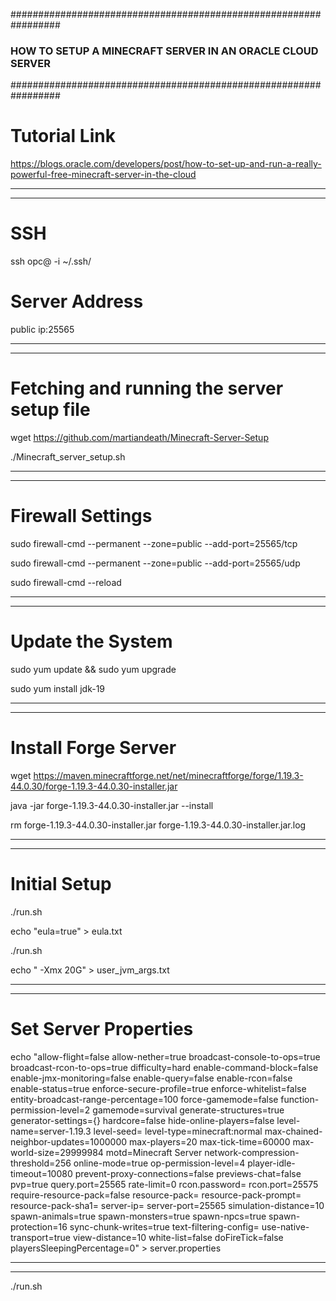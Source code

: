 #################################################################
### HOW TO SETUP A MINECRAFT SERVER IN AN ORACLE CLOUD SERVER ###
#################################################################


# Tutorial Link
https://blogs.oracle.com/developers/post/how-to-set-up-and-run-a-really-powerful-free-minecraft-server-in-the-cloud


********************
********************


# SSH
ssh opc@<public ip> -i ~/.ssh/<key file>


# Server Address
public ip:25565


********************
********************


# Fetching and running the server setup file

wget https://github.com/martiandeath/Minecraft-Server-Setup

./Minecraft_server_setup.sh


********************
********************


# Firewall Settings

sudo firewall-cmd --permanent --zone=public --add-port=25565/tcp

sudo firewall-cmd --permanent --zone=public --add-port=25565/udp

sudo firewall-cmd --reload


********************
********************


# Update the System

sudo yum update && sudo yum upgrade

sudo yum install jdk-19


********************
********************


# Install Forge Server

wget https://maven.minecraftforge.net/net/minecraftforge/forge/1.19.3-44.0.30/forge-1.19.3-44.0.30-installer.jar

java -jar forge-1.19.3-44.0.30-installer.jar --install

rm forge-1.19.3-44.0.30-installer.jar forge-1.19.3-44.0.30-installer.jar.log


********************
********************


# Initial Setup

./run.sh

echo "eula=true" > eula.txt

./run.sh

echo " -Xmx 20G" > user_jvm_args.txt


********************
********************


# Set Server Properties

echo "allow-flight=false
allow-nether=true
broadcast-console-to-ops=true
broadcast-rcon-to-ops=true
difficulty=hard
enable-command-block=false
enable-jmx-monitoring=false
enable-query=false
enable-rcon=false
enable-status=true
enforce-secure-profile=true
enforce-whitelist=false
entity-broadcast-range-percentage=100
force-gamemode=false
function-permission-level=2
gamemode=survival
generate-structures=true
generator-settings={}
hardcore=false
hide-online-players=false
level-name=server-1.19.3
level-seed=
level-type=minecraft\:normal
max-chained-neighbor-updates=1000000
max-players=20
max-tick-time=60000
max-world-size=29999984
motd=Minecraft Server
network-compression-threshold=256
online-mode=true
op-permission-level=4
player-idle-timeout=10080
prevent-proxy-connections=false
previews-chat=false
pvp=true
query.port=25565
rate-limit=0
rcon.password=
rcon.port=25575
require-resource-pack=false
resource-pack=
resource-pack-prompt=
resource-pack-sha1=
server-ip=
server-port=25565
simulation-distance=10
spawn-animals=true
spawn-monsters=true
spawn-npcs=true
spawn-protection=16
sync-chunk-writes=true
text-filtering-config=
use-native-transport=true
view-distance=10
white-list=false
doFireTick=false
playersSleepingPercentage=0" > server.properties


********************
********************


./run.sh
